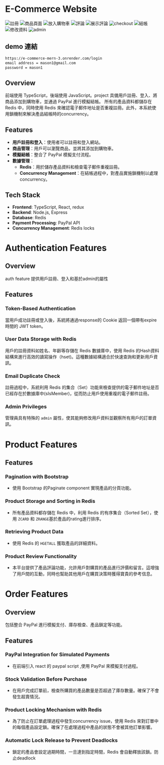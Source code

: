 # E-Commerce Website
![註冊](https://github.com/cleverice007/e-commerce-mern/blob/main/截圖%202024-05-09%20上午11.30.11.png)
![商品頁面](https://github.com/cleverice007/e-commerce-mern/blob/main/截圖%202024-05-09%20上午11.32.59.png)
![放入購物車](https://github.com/cleverice007/e-commerce-mern/blob/main/截圖%202024-05-09%20上午11.33.19.png)
![評論](https://github.com/cleverice007/e-commerce-mern/blob/main/截圖%202024-05-09%20上午11.33.37.png)
![展示評論](https://github.com/cleverice007/e-commerce-mern/blob/main/截圖%202024-05-09%20上午11.33.49.png)
![checkout](https://github.com/cleverice007/e-commerce-mern/blob/main/截圖%202024-05-09%20上午11.33.57.png)
![結帳](https://github.com/cleverice007/e-commerce-mern/blob/main/截圖%202024-05-09%20上午11.34.25.png)
![修改資料](https://github.com/cleverice007/e-commerce-mern/blob/main/截圖%202024-05-09%20上午11.35.06.png)
![admin](https://github.com/cleverice007/e-commerce-mern/blob/main/截圖%202024-05-09%20上午11.35.19.png)


## demo 連結
```bash
https://e-commerce-mern-3.onrender.com/login
email address = mason1@gmail.com
password = mason1
```
## Overview
前端使用 TypeScript，後端使用 JavaScript。project 具備用戶註冊、登入、將商品添加到購物車，並通過 PayPal 進行模擬結帳。
所有的產品資料都儲存在 Redis 中，同時使用 Redis 來確認電子郵件地址是否重複註冊。此外，本系統使用鎖機制來解決產品結帳時的concurrency。

## Features
- **用戶註冊和登入**：使用者可以註冊和登入網站。
- **商品管理**：用戶可以瀏覽商品，並將其添加到購物車。
- **模擬結帳**：整合了 PayPal 模擬支付流程。
- **數據管理**：
  - **Redis**：用於儲存產品資料和檢查電子郵件重複註冊。
  - **Concurrency Management**：在結帳過程中，對產品實施鎖機制以處理concurrency。

## Tech Stack
- **Frontend**: TypeScript, React, redux
- **Backend**: Node.js, Express
- **Database**: Redis
- **Payment Processing**: PayPal API
- **Concurrency Management**: Redis locks

# Authentication Features

## Overview
auth feature 提供用戶註冊、登入和基於admin的屬性

## Features

### Token-Based Authentication
當用戶成功註冊或登入後，系統將通過response的 Cookie 返回一個帶有expire時間的 JWT token。

### User Data Storage with Redis
用戶的註冊資料如姓名、年齡等存儲在 Redis 數據庫中，使用 Redis 的Hash資料結構來進行高效的讀寫操作（hset)。這種數據結構適合於快速查詢和更新用戶資訊。

### Email Duplicate Check
註冊過程中，系統利用 Redis 的集合（Set）功能來檢查提供的電子郵件地址是否已經存在於數據庫中(sIsMember)，從而防止用戶使用重複的電子郵件註冊。

### Admin Privileges
管理員具有特殊的 `admin` 屬性，使其能夠修改用戶資料並觀察所有用戶的訂單資訊。

# Product Features

## Features

### Pagination with Bootstrap
- 使用 Bootstrap 的Paginate component 實現產品的分頁功能。

### Product Storage and Sorting in Redis
- 所有產品資料都存儲在 Redis 中，利用 Redis 的有序集合（Sorted Set），使用 `ZCARD` 和 `ZRANGE`基於產品的rating進行排序。

### Retrieving Product Data
- 使用 Redis 的 `HGETALL` 獲取產品的詳細資料。

### Product Review Functionality
- 本平台提供了產品評論功能，允許用戶對購買的產品進行評價和留言。這增強了用戶間的互動，同時也幫助其他用戶在購買決策時獲得寶貴的參考信息。

# Order Features

## Overview
包括整合 PayPal 進行模擬支付、庫存檢查、產品鎖定等功能。

## Features

### PayPal Integration for Simulated Payments
- 在前端引入 react 的 paypal script ,使用 PayPal 來模擬支付過程。

### Stock Validation Before Purchase
- 在用戶完成訂單前，檢查所購買的產品數量是否超過了庫存數量。確保了不會發生超賣情況。

### Product Locking Mechanism with Redis
- 為了防止在訂單處理過程中發生concurrency issue，使用 Redis 來對訂單中的每個產品設定鎖。確保了在處理過程中產品的狀態不會被其他訂單影響。

### Automatic Lock Release to Prevent Deadlocks
- 鎖定的產品會設定過期時間，一旦達到指定時間，Redis 會自動釋放該鎖。防止deadlock




